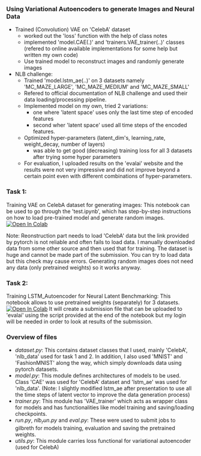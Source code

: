 ### Using Variational Autoencoders to generate Images and Neural Data
- Trained (Convolution) VAE on 'CelebA' dataset
    - worked out the 'loss' function with the help of class notes
    - implemented 'model.CAE(.)' and 'trainers.VAE_trainer(..)' classes (refered to online available implementations for some help but written my own code)
    - Use trained model to reconstruct images and randomly generate images
- NLB challenge:
    - Trained 'model.lstm_ae(..)' on 3 datasets namely 'MC_MAZE_LARGE', 'MC_MAZE_MEDIUM' and 'MC_MAZE_SMALL'
    - Refered to official documentation of NLB challenge and used their data loading/processing pipeline.
    - Implemented model on my own, tried 2 variations:
        - one where 'latent space' uses only the last time step of encoded features
        - second wher 'latent space' used all time steps of the encoded features.
    - Optimized hyper-parameters (latent_dim's, learning_rate, weight_decay, number of layers) 
        - was able to get good (decreasing) training loss for all 3 datasets after trying some hyper parameters
    - For evaluation, I uploaded results on the 'evalai' website and the results were not very impressive and did not improve beyond a certain point even with different combinations of hyper-parameters.
 

### Task 1:
Training VAE on CelebA dataset for generating images:
This notebook can be used to go through the 'test.ipynb', which has step-by-step instructions on how to load pre-trained model and generate random images.
[![Open In Colab](https://colab.research.google.com/assets/colab-badge.svg)](https://colab.research.google.com/github/bilalhsp/VAE/blob/main/test.ipynb)

Note: Reonstruction part needs to load 'CelebA' data but the link provided by pytorch is not reliable and often fails to load data. I manually downloaded data from some other source and then used that for training. The dataset is huge and cannot be made part of the submission. You can try to load data but this check may cause errors. Generating random images does not need any data (only pretrained weights) so it works anyway.


### Task 2:
Training LSTM_Autoencoder for Neural Latent Benchmarking:
This notebook allows to use pretrained weights (separately) for 3 datasets.
[![Open In Colab](https://colab.research.google.com/assets/colab-badge.svg)](https://colab.research.google.com/github/bilalhsp/VAE/blob/main/nlb_data.ipynb)
 It will create a submission file that can be uploaded to 'evalai' using the script provided at the end of the notebook but my login will be needed in order to look at results of the submission.

### Overview of files
- $dataset.py$: This contains dataset classes that I used, mainly 'CelebA', 'nlb_data' used for task 1 and 2. In addition, I also used 'MNIST' and 'FashionMNIST' along the way, which simply downloads data using pytorch datasets.
- $model.py$: This module defines architectures of models to be used. Class 'CAE' was used for 'CelebA' dataset and 'lstm_ae' was used for 'nlb_data'. (Note: I slightly modified lstm_ae after presentation to use all the time steps of latent vector to improve the data generation process)
- $trainer.py$: This module has 'VAE_trainer' which acts as wrapper class for models and has functionalities like model training and saving/loading checkpoints.
- $run.py$, $nlb_run.py$ and $eval.py$: These were used to submit jobs to gilbreth for models training, evaluation and saving the pretrained weights.
- $utils.py$: This module carries loss functional for variational autoencoder (used for CelebA) 